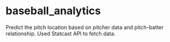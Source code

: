 # baseball_analytics
Predict the pitch location based on pitcher data and pitch-batter relationship. Used Statcast API to fetch data.
